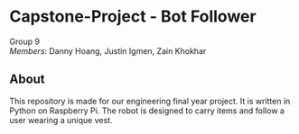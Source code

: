 # Capstone-Project - Bot Follower  

Group 9  
_Members_: Danny Hoang, Justin Igmen, Zain Khokhar

## About

This repository is made for our engineering final year project. It is written in Python on Raspberry Pi. The robot is designed to carry items and follow a user wearing a unique vest.  
